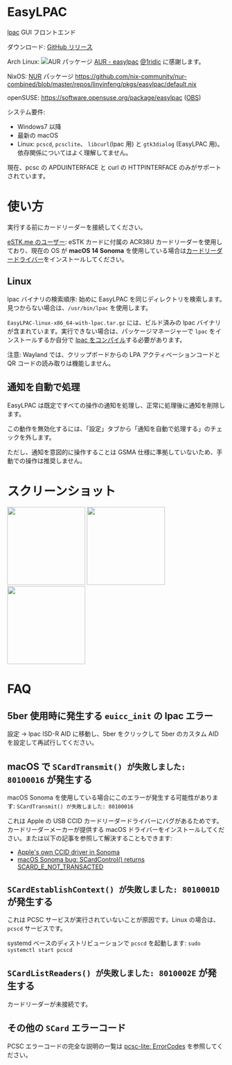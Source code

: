 # EasyLPAC
[lpac](https://github.com/estkme-group/lpac) GUI フロントエンド

ダウンロード: [GitHub リリース](https://github.com/creamlike1024/EasyLPAC/releases/latest)

Arch Linux: ![AUR パッケージ](https://img.shields.io/aur/version/easylpac) [AUR - easylpac](https://aur.archlinux.org/packages/easylpac)
 [@1ridic](https://github.com/1ridic) に感謝します。

NixOS: [NUR](https://github.com/nix-community/NUR#readme) パッケージ https://github.com/nix-community/nur-combined/blob/master/repos/linyinfeng/pkgs/easylpac/default.nix

openSUSE: https://software.opensuse.org/package/easylpac ([OBS](https://build.opensuse.org/package/show/home:Psheng/EasyLPAC))

システム要件:
- Windows7 以降
- 最新の macOS
- Linux: `pcscd`, `pcsclite`、 `libcurl`(lpac 用) と `gtk3dialog` (EasyLPAC 用)。 依存関係についてはよく理解してません。

現在、pcsc の APDUINTERFACE と curl の HTTPINTERFACE のみがサポートされています。

# 使い方

実行する前にカードリーダーを接続してください。

[eSTK.me のユーザー](https://www.estk.me/): eSTK カードに付属の ACR38U カードリーダーを使用しており、現在の OS が **macOS 14 Sonoma** を使用している場合は[カードリーダードライバー](https://www.acs.com.hk/en/driver/228/acr38u-nd-pocketmate-smart-card-reader-micro-usb/)をインストールしてください。

## Linux

lpac バイナリの検索順序: 始めに EasyLPAC を同じディレクトリを検索します。見つからない場合は、`/usr/bin/lpac` を使用します。

`EasyLPAC-linux-x86_64-with-lpac.tar.gz` には、ビルド済みの lpac バイナリが含まれています。実行できない場合は、パッケージマネージャーで `lpac` をインストールするか自分で [lpac をコンパイル](https://github.com/estkme-group/lpac?tab=readme-ov-file#compile)する必要があります。

注意: Wayland では、クリップボードからの LPA アクティベーションコードと QR コードの読み取りは機能しません。

## 通知を自動で処理
EasyLPAC は既定ですべての操作の通知を処理し、正常に処理後に通知を削除します。

この動作を無効化するには、「設定」タブから「通知を自動で処理する」のチェックを外します。

ただし、通知を意図的に操作することは GSMA 仕様に準拠していないため、手動での操作は推奨しません。

# スクリーンショット
<p>
<a href="https://github.com/creamlike1024/EasyLPAC/blob/master/screenshots/chipinfo.png"><img src="https://github.com/creamlike1024/EasyLPAC/blob/master/screenshots/chipinfo.png?raw=true"  height="180px"/></a>
<a href="https://github.com/creamlike1024/EasyLPAC/blob/master/screenshots/notification.png"><img src="https://github.com/creamlike1024/EasyLPAC/blob/master/screenshots/notification.png?raw=true" height="180px"/></a>
<a href="https://github.com/creamlike1024/EasyLPAC/blob/master/screenshots/profile.png"><img src="https://github.com/creamlike1024/EasyLPAC/blob/master/screenshots/profile.png?raw=true" height="180px"/></a>
</p>

# FAQ

## 5ber 使用時に発生する `euicc_init` の lpac エラー

設定 -> lpac ISD-R AID に移動し、5ber をクリックして 5ber のカスタム AID を設定して再試行してください。

## macOS で `SCardTransmit() が失敗しました: 80100016` が発生する

macOS Sonoma を使用している場合にこのエラーが発生する可能性があります: `SCardTransmit() が失敗しました: 80100016`

これは Apple の USB CCID カードリーダードライバーにバグがあるためです。カードリーダーメーカーが提供する macOS ドライバーをインストールしてください。または以下の記事を参照して解決することもできます:

- [Apple's own CCID driver in Sonoma](https://blog.apdu.fr/posts/2023/11/apple-own-ccid-driver-in-sonoma/)
- [macOS Sonoma bug: SCardControl() returns SCARD_E_NOT_TRANSACTED](https://blog.apdu.fr/posts/2023/09/macos-sonoma-bug-scardcontrol-returns-scard_e_not_transacted/)

## `SCardEstablishContext() が失敗しました: 8010001D` が発生する

これは PCSC サービスが実行されていないことが原因です。Linux の場合は、`pcscd` サービスです。

systemd ベースのディストリビューションで `pcscd` を起動します: `sudo systemctl start pcscd`

## `SCardListReaders() が失敗しました: 8010002E` が発生する

カードリーダーが未接続です。

## その他の `SCard` エラーコード

PCSC エラーコードの完全な説明の一覧は [pcsc-lite: ErrorCodes](https://pcsclite.apdu.fr/api/group__ErrorCodes.html) を参照してください。